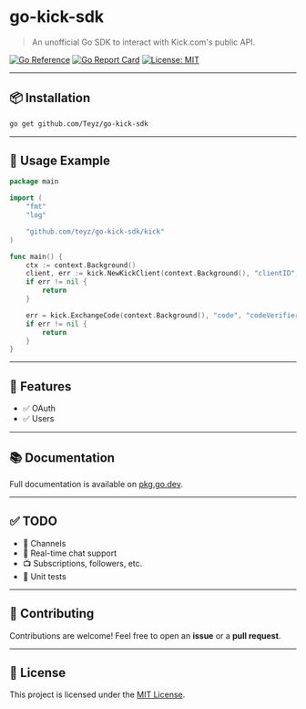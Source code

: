 # go-kick-sdk

> An unofficial Go SDK to interact with Kick.com's public API.

[![Go Reference](https://pkg.go.dev/badge/github.com/Teyz/go-kick-sdk.svg)](https://pkg.go.dev/github.com/Teyz/go-kick-sdk)
[![Go Report Card](https://goreportcard.com/badge/github.com/Teyz/go-kick-sdk)](https://goreportcard.com/report/github.com/Teyz/go-kick-sdk)
[![License: MIT](https://img.shields.io/badge/License-MIT-yellow.svg)](https://opensource.org/licenses/MIT)

---

## 📦 Installation

```bash
go get github.com/Teyz/go-kick-sdk
```

---

## 🚀 Usage Example

```go
package main

import (
    "fmt"
    "log"

    "github.com/teyz/go-kick-sdk/kick"
)

func main() {
    ctx := context.Background()
    client, err := kick.NewKickClient(context.Background(), "clientID", "clientSecret", "redirectURI")
    if err != nil {
        return
    }

    err = kick.ExchangeCode(context.Background(), "code", "codeVerifier")
    if err != nil {
        return
    }
}
```

---

## 🧰 Features

- ✅ OAuth
- ✅ Users

---

## 📚 Documentation

Full documentation is available on [pkg.go.dev](https://pkg.go.dev/github.com/Teyz/go-kick-sdk).

---

## ✅ TODO

- 🔄 Channels
- 💬 Real-time chat support
- 📺 Subscriptions, followers, etc.
- 🧪 Unit tests

---

## 🤝 Contributing

Contributions are welcome! Feel free to open an **issue** or a **pull request**.

---

## 📄 License

This project is licensed under the [MIT License](https://opensource.org/licenses/MIT).
